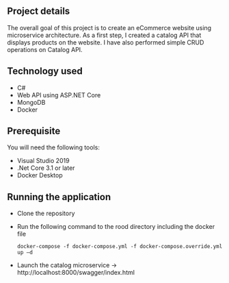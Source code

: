 ## Project details
The overall goal of this project is to create an eCommerce website using microservice architecture. As a first step, I created a catalog API that displays products on the website. I have also performed simple CRUD operations on Catalog API.

## Technology used
- C#
- Web API using ASP.NET Core
- MongoDB
- Docker

## Prerequisite
You will need the following tools:
- Visual Studio 2019
- .Net Core 3.1 or later
- Docker Desktop

## Running the application
- Clone the repository
- Run the following command to the rood directory including the docker file

      docker-compose -f docker-compose.yml -f docker-compose.override.yml up –d

- Launch the catalog microservice -> http://localhost:8000/swagger/index.html
